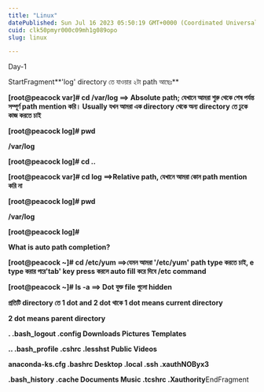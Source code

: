 ```yaml
---
title: "Linux"
datePublished: Sun Jul 16 2023 05:50:19 GMT+0000 (Coordinated Universal Time)
cuid: clk50pmyr000c09mh1g089opo
slug: linux

---
```


Day-1

StartFragment**'log' directory তে যাওয়ার ২টা path আছেঃ**

**\[root@peacock var\]# cd /var/log ==&gt; Absolute path; যেখানে আমরা শুরু থেকে শেষ পর্যন্ত সম্পূর্ণ path mention করি। Usually যখন আমরা এক directory থেকে অন্য directory তে ঢুকে কাজ করতে চাই**

**\[root@peacock log\]# pwd**

**/var/log**

**\[root@peacock log\]# cd ..**

**\[root@peacock var\]# cd log ==&gt;Relative path, যেখানে আমরা কোন path mention করি না**

**\[root@peacock log\]# pwd**

**/var/log**

**\[root@peacock log\]#**

**What is auto path completion?**

**\[root@peacock ~\]# cd /etc/yum ==&gt;যেমন আমরা '/etc/yum' path type করতে চাই, e type করার পরে'tab' key press করলে auto fill করে দিবে /etc command**

**\[root@peacock ~\]# ls -a ==&gt; Dot যুক্ত file গুলো hidden**

**প্রতিটি directory তে 1 dot and 2 dot থাকে 1 dot means current directory**

**2 dot means parent directory**

**. .bash\_logout .config Downloads Pictures Templates**

**.. .bash\_profile .cshrc .lesshst Public Videos**

**anaconda-ks.cfg .bashrc Desktop .local .ssh .xauthNOByx3**

**.bash\_history .cache Documents Music .tcshrc .Xauthority**EndFragment